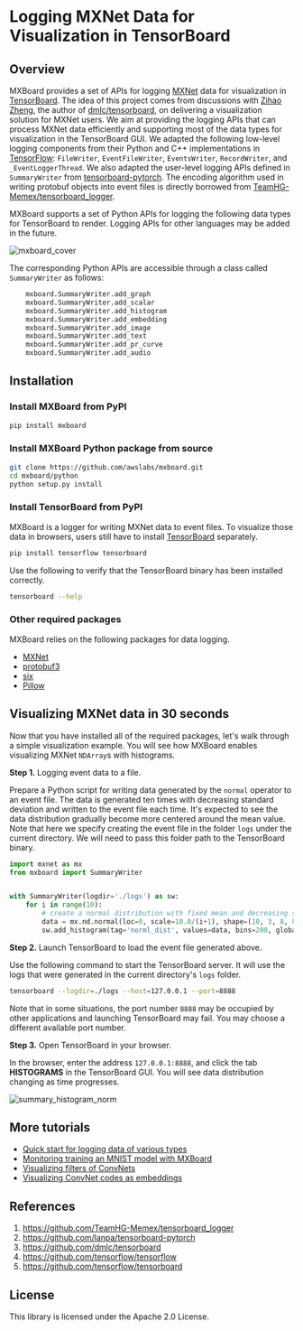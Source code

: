 # Logging MXNet Data for Visualization in TensorBoard


## Overview

MXBoard provides a set of APIs for logging
[MXNet](http://mxnet.incubator.apache.org/) data for visualization in
[TensorBoard](https://www.tensorflow.org/programmers_guide/summaries_and_tensorboard).
The idea of this project comes from discussions with [Zihao Zheng](https://github.com/zihaolucky),
the author of
[dmlc/tensorboard](https://github.com/dmlc/tensorboard),
on delivering a visualization solution for MXNet users.
We aim at providing the logging APIs that can process MXNet data efficiently
and supporting most of the data types for visualization in the TensorBoard GUI.
We adapted the following low-level logging components from their Python and C++
implementations in [TensorFlow](https://github.com/tensorflow/tensorflow): `FileWriter`, `EventFileWriter`,
`EventsWriter`, `RecordWriter`,
and `_EventLoggerThread`. We also adapted the user-level logging APIs defined in `SummaryWriter` from
[tensorboard-pytorch](https://github.com/lanpa/tensorboard-pytorch).
The encoding algorithm used in writing protobuf objects into event files
is directly borrowed from
[TeamHG-Memex/tensorboard_logger](https://github.com/TeamHG-Memex/tensorboard_logger).

MXBoard supports a set of Python APIs for logging the following data types
for TensorBoard to render. Logging APIs for other languages may be added in the future.

![mxboard_cover](https://github.com/reminisce/web-data/blob/add_mxboard_cover/mxnet/tensorboard/mxboard_cover.png)

The corresponding Python APIs are accessible through a class called `SummaryWriter` as follows:

```python
    mxboard.SummaryWriter.add_graph
    mxboard.SummaryWriter.add_scalar
    mxboard.SummaryWriter.add_histogram
    mxboard.SummaryWriter.add_embedding
    mxboard.SummaryWriter.add_image
    mxboard.SummaryWriter.add_text
    mxboard.SummaryWriter.add_pr_curve
    mxboard.SummaryWriter.add_audio
```


## Installation

### Install MXBoard from PyPI

```bash
pip install mxboard
```

### Install MXBoard Python package from source

```bash
git clone https://github.com/awslabs/mxboard.git
cd mxboard/python
python setup.py install
```


### Install TensorBoard from PyPI
MXBoard is a logger for writing MXNet data to event files.
To visualize those data in browsers, users still have to install
[TensorBoard](https://www.tensorflow.org/versions/r1.1/get_started/summaries_and_tensorboard)
separately.

```bash
pip install tensorflow tensorboard
```

Use the following to verify that the TensorBoard binary has been installed correctly.

```bash
tensorboard --help
```


### Other required packages
MXBoard relies on the following packages for data logging.
- [MXNet](https://pypi.python.org/pypi/mxnet)
- [protobuf3](https://pypi.python.org/pypi/protobuf)
- [six](https://pypi.python.org/pypi/six)
- [Pillow](https://pypi.python.org/pypi/Pillow)


## Visualizing MXNet data in 30 seconds
Now that you have installed all of the required packages, let's walk through a simple visualization example. You will see how
MXBoard enables visualizing MXNet `NDArray`s with histograms.

**Step 1.** Logging event data to a file.

Prepare a Python script for writing data generated by the `normal` operator to an event file.
The data is generated ten times with decreasing standard deviation and written to the event
file each time. It's expected to see the data distribution gradually become more centered around
the mean value. Note that here we specify creating the event file in the folder `logs`
under the current directory. We will need to pass this folder path to the TensorBoard binary.
```python
import mxnet as mx
from mxboard import SummaryWriter


with SummaryWriter(logdir='./logs') as sw:
    for i in range(10):
        # create a normal distribution with fixed mean and decreasing std
        data = mx.nd.normal(loc=0, scale=10.0/(i+1), shape=(10, 3, 8, 8))
        sw.add_histogram(tag='norml_dist', values=data, bins=200, global_step=i)
```

**Step 2.** Launch TensorBoard to load the event file generated above.

Use the following command to start the TensorBoard server. It will use the logs that were generated in the current directory's `logs` folder.
```bash
tensorboard --logdir=./logs --host=127.0.0.1 --port=8888
```
Note that in some situations,
the port number `8888` may be occupied by other applications and launching TensorBoard
may fail. You may choose a different available port number.

**Step 3.** Open TensorBoard in your browser.

In the browser, enter the address `127.0.0.1:8888`, and click the tab **HISTOGRAMS**
in the TensorBoard GUI. You will see data distribution changing as time progresses.

![summary_histogram_norm](https://github.com/dmlc/web-data/blob/master/mxnet/tensorboard/doc/summary_histogram_norm.png)

## More tutorials
- [Quick start for logging data of various types](https://github.com/awslabs/mxboard/blob/master/demo.md)
- [Monitoring training an MNIST model with MXBoard](https://github.com/awslabs/mxboard/blob/master/examples/mnist)
- [Visualizing filters of ConvNets](https://github.com/reminisce/mxboard-demo#visualizing-filters-of-convnets)
- [Visualizing ConvNet codes as embeddings](https://github.com/reminisce/mxboard-demo#visualizing-convnet-codes-as-embeddings)

## References
1. https://github.com/TeamHG-Memex/tensorboard_logger
2. https://github.com/lanpa/tensorboard-pytorch
3. https://github.com/dmlc/tensorboard
4. https://github.com/tensorflow/tensorflow
5. https://github.com/tensorflow/tensorboard

## License
This library is licensed under the Apache 2.0 License.
